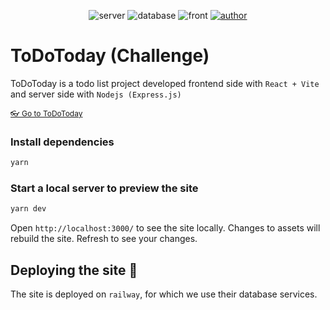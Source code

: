 <p align="center">
    <img src="https://img.shields.io/badge/Server-Nodejs-brightgreen" alt="server"/>
    <img src="https://img.shields.io/badge/Database-PostgresSQL-blue" alt="database"/>
    <img src="https://img.shields.io/badge/Frontend-React%20%2B%20Vite-blue" alt="front"/>
    <a href="https://snthz.com/" target="_blank"> 
        <img src="https://img.shields.io/badge/Author-Axl%20Santos-blue" alt="author"/>
    </a>
</p>

# ToDoToday (Challenge)

ToDoToday is a todo list project developed frontend side with `React + Vite`
and server side with `Nodejs (Express.js)`

<p style="font-size: 12px;"><a href="https://todo-challenge-production.up.railway.app/auth" target="_blank"> 👓 Go to ToDoToday</a></p>

### Install dependencies

```bash
yarn
```

### Start a local server to preview the site

```bash
yarn dev
```

Open `http://localhost:3000/` to see the site locally. Changes to assets will
rebuild the site. Refresh to see your changes.

## Deploying the site 🚀

The site is deployed on `railway`, for which we use their database services.
